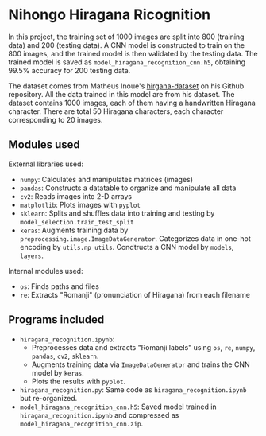 # Nihongo Hiragana Ricognition
In this project, the training set of 1000 images are split into 800 (training data) and 200 (testing data). A CNN model is constructed to train on the 800 images, and the trained model is then validated by the testing data. The trained model is saved as `model_hiragana_recognition_cnn.h5`, obtaining 99.5% accuracy for 200 testing data.


The dataset comes from Matheus Inoue's [hirgana-dataset](https://github.com/inoueMashuu/hiragana-dataset) on his Github repository. All the data trained in this model are from his dataset.
The dataset contains 1000 images, each of them having a handwritten Hiragana character. There are total 50 Hiragana characters, each character corresponding to 20 images.

## Modules used

External libraries used:
* `numpy`: Calculates and manipulates matrices (images)
* `pandas`: Constructs a datatable to organize and manipulate all data
* `cv2`: Reads images into 2-D arrays
* `matplotlib`: Plots images with `pyplot`
* `sklearn`: Splits and shuffles data into training and testing by `model_selection.train_test_split`
* `keras`: Augments training data by `preprocessing.image.ImageDataGenerator`. Categorizes data in one-hot encoding by `utils.np_utils`. Condtructs a CNN model by `models`, `layers`.

Internal modules used:
* `os`: Finds paths and files
* `re`: Extracts "Romanji" (pronunciation of Hiragana) from each filename

## Programs  included
* `hiragana_recognition.ipynb`: 
    * Preprocesses data and extracts "Romanji labels" using `os`, `re`, `numpy`, `pandas`, `cv2`, `sklearn`. 
    * Augments training data via `ImageDataGenerator` and trains the CNN model by `keras`. 
    * Plots the results with `pyplot`.
* `hiragana_recognition.py`: Same code as `hiragana_recognition.ipynb` but re-organized.
* `model_hiragana_recognition_cnn.h5`: Saved model trained in `hiragana_recognition.ipynb` and compressed as `model_hiragana_recognition_cnn.zip`.
